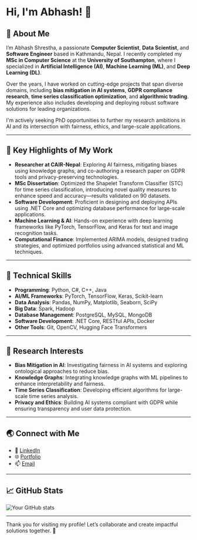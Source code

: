 # Hi, I'm Abhash! 👋

## 🌟 About Me
I’m Abhash Shrestha, a passionate **Computer Scientist**, **Data Scientist**, and **Software Engineer** based in Kathmandu, Nepal. I recently completed my **MSc in Computer Science** at the **University of Southampton**, where I specialized in **Artificial Intelligence (AI)**, **Machine Learning (ML)**, and **Deep Learning (DL)**.

Over the years, I have worked on cutting-edge projects that span diverse domains, including **bias mitigation in AI systems**, **GDPR compliance research**, **time series classification optimization**, and **algorithmic trading**. My experience also includes developing and deploying robust software solutions for leading organizations.

I'm actively seeking PhD opportunities to further my research ambitions in AI and its intersection with fairness, ethics, and large-scale applications.

---

## 🚀 Key Highlights of My Work
- **Researcher at CAIR-Nepal**: Exploring AI fairness, mitigating biases using knowledge graphs, and co-authoring a research paper on GDPR tools and privacy-preserving technologies.
- **MSc Dissertation**: Optimized the Shapelet Transform Classifier (STC) for time series classification, introducing novel quality measures to enhance speed and accuracy—results validated on 90 datasets.
- **Software Development**: Proficient in designing and deploying APIs using .NET Core and optimizing database performance for large-scale applications.
- **Machine Learning & AI**: Hands-on experience with deep learning frameworks like PyTorch, TensorFlow, and Keras for text and image recognition tasks.
- **Computational Finance**: Implemented ARIMA models, designed trading strategies, and optimized portfolios using advanced statistical and ML techniques.

---

## 🔧 Technical Skills
- **Programming**: Python, C#, C++, Java
- **AI/ML Frameworks**: PyTorch, TensorFlow, Keras, Scikit-learn
- **Data Analysis**: Pandas, NumPy, Matplotlib, Seaborn, SciPy
- **Big Data**: Spark, Hadoop
- **Database Management**: PostgreSQL, MySQL, MongoDB
- **Software Development**: .NET Core, RESTful APIs, Docker
- **Other Tools**: Git, OpenCV, Hugging Face Transformers

---

## 🌱 Research Interests
- **Bias Mitigation in AI**: Investigating fairness in AI systems and exploring ontological approaches to reduce bias.
- **Knowledge Graphs**: Integrating knowledge graphs with ML pipelines to enhance interpretability and fairness.
- **Time Series Classification**: Developing efficient algorithms for large-scale time series analysis.
- **Privacy and Ethics**: Building AI systems compliant with GDPR while ensuring transparency and user data protection.

---

## 🌏 Connect with Me
- 💼 [LinkedIn](https://linkedin.com/in/abhash-shrestha-13766917a/)
- 🌐 [Portfolio](https://abhash297.github.io/abhash_portfolio)
- 📫 [Email](mailto:abhashsth@gmail.com)

---

## 📈 GitHub Stats
![Your GitHub stats](https://github-readme-stats.vercel.app/api?username=Abhash297&show_icons=true&theme=radical)

---

Thank you for visiting my profile! Let’s collaborate and create impactful solutions together. 🚀

